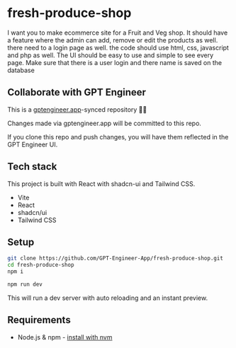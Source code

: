 # fresh-produce-shop

I want you to make ecommerce site for a Fruit and Veg shop. It should have a feature where the admin can add, remove or edit the products as well. there need to a login page as well. the code should use html, css, javascript and php as well. The UI should be easy to use and simple to see every page. Make sure that there is a user login and there name is saved on the database

## Collaborate with GPT Engineer

This is a [gptengineer.app](https://gptengineer.app)-synced repository 🌟🤖

Changes made via gptengineer.app will be committed to this repo.

If you clone this repo and push changes, you will have them reflected in the GPT Engineer UI.

## Tech stack

This project is built with React with shadcn-ui and Tailwind CSS.

- Vite
- React
- shadcn/ui
- Tailwind CSS

## Setup

```sh
git clone https://github.com/GPT-Engineer-App/fresh-produce-shop.git
cd fresh-produce-shop
npm i
```

```sh
npm run dev
```

This will run a dev server with auto reloading and an instant preview.

## Requirements

- Node.js & npm - [install with nvm](https://github.com/nvm-sh/nvm#installing-and-updating)
